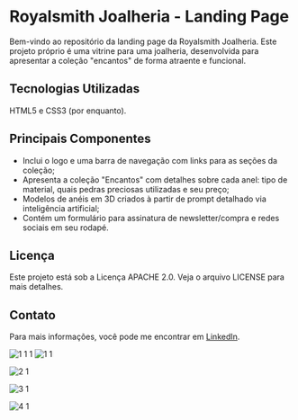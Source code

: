 # Royalsmith Joalheria - Landing Page
Bem-vindo ao repositório da landing page da Royalsmith Joalheria. Este projeto próprio é uma vitrine para uma joalheria, desenvolvida para apresentar a coleção "encantos" de forma atraente e funcional.

## Tecnologias Utilizadas
HTML5 e CSS3 (por enquanto).

## Principais Componentes
- Inclui o logo e uma barra de navegação com links para as seções da coleção;
- Apresenta a coleção "Encantos" com detalhes sobre cada anel: tipo de material, quais pedras preciosas utilizadas e seu preço;
- Modelos de anéis em 3D criados à partir de prompt detalhado via inteligência artificial;
- Contém um formulário para assinatura de newsletter/compra e redes sociais em seu rodapé.

## Licença
Este projeto está sob a Licença APACHE 2.0. Veja o arquivo LICENSE para mais detalhes.

## Contato
Para mais informações, você pode me encontrar em [LinkedIn](https://www.linkedin.com/in/fernandod3v/).



![1 1 1](https://github.com/user-attachments/assets/6dbecb7b-dcdb-44a3-ace8-52094737dca6)
![1 1](https://github.com/user-attachments/assets/f753b26a-9f10-47d1-b9ad-5c66f795ce3e)

![2 1](https://github.com/user-attachments/assets/b67bdbbd-a22a-4cae-9f03-c03791fdfe41)

![3 1](https://github.com/user-attachments/assets/d97a516c-12ca-44b3-91bd-50ebd195167e)

![4 1](https://github.com/user-attachments/assets/5c07c317-542d-4d51-a038-95dfc7cab200)
